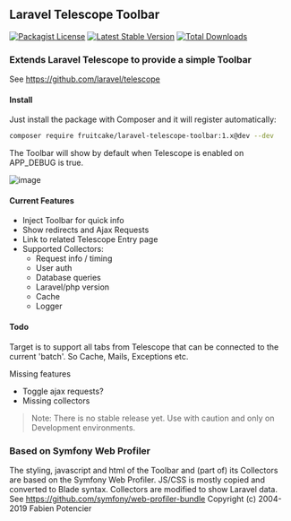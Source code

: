 ## Laravel Telescope Toolbar
[![Packagist License](https://poser.pugx.org/fruitcake/laravel-telescope-toolbar/license.png)](http://choosealicense.com/licenses/mit/)
[![Latest Stable Version](https://poser.pugx.org/fruitcake/laravel-telescope-toolbar/version.png)](https://packagist.org/packages/fruitcake/laravel-telescope-toolbar)
[![Total Downloads](https://poser.pugx.org/fruitcake/laravel-telescope-toolbar/d/total.png)](https://packagist.org/packages/fruitcake/laravel-telescope-toolbar)

### Extends Laravel Telescope to provide a simple Toolbar
See https://github.com/laravel/telescope

#### Install

Just install the package with Composer and it will register automatically:

```bash
composer require fruitcake/laravel-telescope-toolbar:1.x@dev --dev
```

The Toolbar will show by default when Telescope is enabled on APP_DEBUG is true.

![image](https://user-images.githubusercontent.com/973269/62824759-b35fb200-bba2-11e9-964b-cf40f3d6d79c.png)


#### Current Features

 - Inject Toolbar for quick info
 - Show redirects and Ajax Requests
 - Link to related Telescope Entry page
 - Supported Collectors:
    * Request info / timing
    * User auth
    * Database queries
    * Laravel/php version
    * Cache
    * Logger
    
#### Todo

Target is to support all tabs from Telescope that can be connected to the current 'batch'. So Cache, Mails, Exceptions etc.

Missing features
 - Toggle ajax requests?
 - Missing collectors

> Note: There is no stable release yet. Use with caution and only on Development environments.

### Based on Symfony Web Profiler
The styling, javascript and html of the Toolbar and (part of) its Collectors are based on the Symfony Web Profiler.
JS/CSS is mostly copied and converted to Blade syntax. Collectors are modified to show Laravel data.
See https://github.com/symfony/web-profiler-bundle
Copyright (c) 2004-2019 Fabien Potencier
